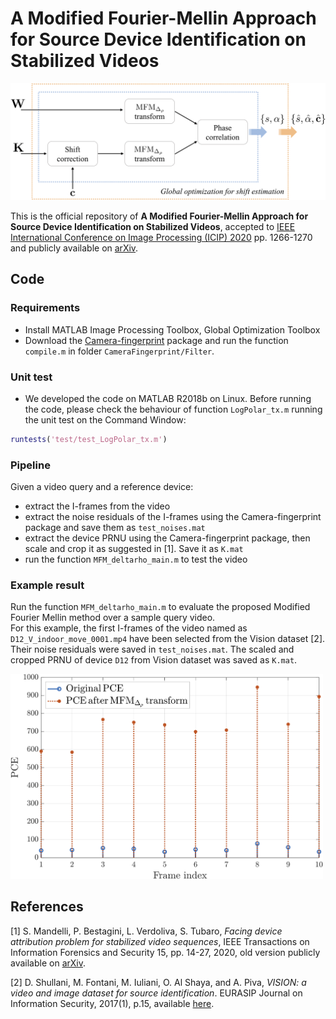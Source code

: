 # A Modified Fourier-Mellin Approach for Source Device Identification on Stabilized Videos
<img src="assets/fm_pipeline.png" width="700">

This is the official repository of **A Modified Fourier-Mellin Approach for Source Device Identification on Stabilized Videos**, accepted to [IEEE International Conference on Image Processing (ICIP) 2020](https://2020.ieeeicip.org/) pp. 1266-1270 and publicly available on [arXiv](https://arxiv.org/pdf/2005.09984.pdf).

## Code

### Requirements

- Install MATLAB Image Processing Toolbox, Global Optimization Toolbox
- Download the [Camera-fingerprint](http://dde.binghamton.edu/download/camera_fingerprint) package and run the function `compile.m` in folder `CameraFingerprint/Filter`.

### Unit test

- We developed the code on MATLAB R2018b on Linux. Before running the code, please check the behaviour of function `LogPolar_tx.m` running the unit test on the Command Window:
```matlab
runtests('test/test_LogPolar_tx.m')
```

### Pipeline

Given a video query and a reference device:
- extract the I-frames from the video
- extract the noise residuals of the I-frames using the Camera-fingerprint package and save them as `test_noises.mat`
- extract the device PRNU using the Camera-fingerprint package, then scale and crop it as suggested in [1]. Save it as `K.mat`
- run the function `MFM_deltarho_main.m` to test the video

### Example result
Run the function `MFM_deltarho_main.m` to evaluate the proposed Modified Fourier Mellin method over a sample query video.  
For this example, the first I-frames of the video named as `D12_V_indoor_move_0001.mp4` have been selected from the Vision dataset [2].
Their noise residuals were saved in `test_noises.mat`. The scaled and cropped PRNU of device `D12` from Vision dataset was saved as `K.mat`.

<img src="assets/example_results.png" width="500">

## References
[1] S. Mandelli, P. Bestagini, L. Verdoliva, S. Tubaro, *Facing device attribution problem for stabilized video sequences*,
IEEE Transactions on Information Forensics and Security 15, pp. 14-27, 2020, old version publicly available on [arXiv](https://arxiv.org/pdf/2005.09984.pdf).

[2] D. Shullani, M. Fontani, M. Iuliani, O. Al Shaya, and A. Piva,
*VISION: a video and image dataset for source identification*. EURASIP Journal on Information Security, 2017(1), p.15, available [here](https://d-nb.info/1147287147/34). 
